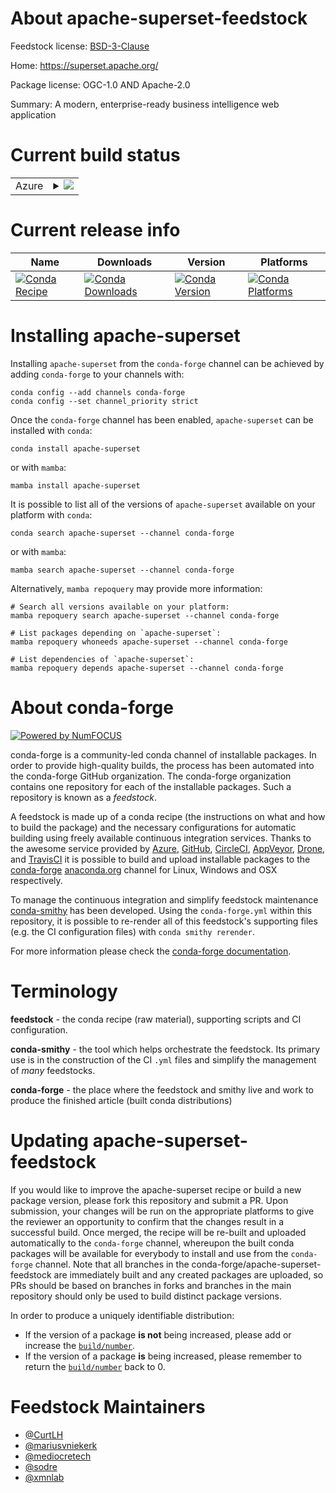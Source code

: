 About apache-superset-feedstock
===============================

Feedstock license: [BSD-3-Clause](https://github.com/conda-forge/superset-feedstock/blob/main/LICENSE.txt)

Home: https://superset.apache.org/

Package license: OGC-1.0 AND Apache-2.0

Summary: A modern, enterprise-ready business intelligence web application

Current build status
====================


<table>
    
  <tr>
    <td>Azure</td>
    <td>
      <details>
        <summary>
          <a href="https://dev.azure.com/conda-forge/feedstock-builds/_build/latest?definitionId=7333&branchName=main">
            <img src="https://dev.azure.com/conda-forge/feedstock-builds/_apis/build/status/superset-feedstock?branchName=main">
          </a>
        </summary>
        <table>
          <thead><tr><th>Variant</th><th>Status</th></tr></thead>
          <tbody><tr>
              <td>linux_64_python3.10.____cpython</td>
              <td>
                <a href="https://dev.azure.com/conda-forge/feedstock-builds/_build/latest?definitionId=7333&branchName=main">
                  <img src="https://dev.azure.com/conda-forge/feedstock-builds/_apis/build/status/superset-feedstock?branchName=main&jobName=linux&configuration=linux%20linux_64_python3.10.____cpython" alt="variant">
                </a>
              </td>
            </tr><tr>
              <td>linux_64_python3.11.____cpython</td>
              <td>
                <a href="https://dev.azure.com/conda-forge/feedstock-builds/_build/latest?definitionId=7333&branchName=main">
                  <img src="https://dev.azure.com/conda-forge/feedstock-builds/_apis/build/status/superset-feedstock?branchName=main&jobName=linux&configuration=linux%20linux_64_python3.11.____cpython" alt="variant">
                </a>
              </td>
            </tr><tr>
              <td>linux_64_python3.9.____cpython</td>
              <td>
                <a href="https://dev.azure.com/conda-forge/feedstock-builds/_build/latest?definitionId=7333&branchName=main">
                  <img src="https://dev.azure.com/conda-forge/feedstock-builds/_apis/build/status/superset-feedstock?branchName=main&jobName=linux&configuration=linux%20linux_64_python3.9.____cpython" alt="variant">
                </a>
              </td>
            </tr><tr>
              <td>osx_64_python3.10.____cpython</td>
              <td>
                <a href="https://dev.azure.com/conda-forge/feedstock-builds/_build/latest?definitionId=7333&branchName=main">
                  <img src="https://dev.azure.com/conda-forge/feedstock-builds/_apis/build/status/superset-feedstock?branchName=main&jobName=osx&configuration=osx%20osx_64_python3.10.____cpython" alt="variant">
                </a>
              </td>
            </tr><tr>
              <td>osx_64_python3.11.____cpython</td>
              <td>
                <a href="https://dev.azure.com/conda-forge/feedstock-builds/_build/latest?definitionId=7333&branchName=main">
                  <img src="https://dev.azure.com/conda-forge/feedstock-builds/_apis/build/status/superset-feedstock?branchName=main&jobName=osx&configuration=osx%20osx_64_python3.11.____cpython" alt="variant">
                </a>
              </td>
            </tr><tr>
              <td>osx_64_python3.9.____cpython</td>
              <td>
                <a href="https://dev.azure.com/conda-forge/feedstock-builds/_build/latest?definitionId=7333&branchName=main">
                  <img src="https://dev.azure.com/conda-forge/feedstock-builds/_apis/build/status/superset-feedstock?branchName=main&jobName=osx&configuration=osx%20osx_64_python3.9.____cpython" alt="variant">
                </a>
              </td>
            </tr><tr>
              <td>win_64_python3.10.____cpython</td>
              <td>
                <a href="https://dev.azure.com/conda-forge/feedstock-builds/_build/latest?definitionId=7333&branchName=main">
                  <img src="https://dev.azure.com/conda-forge/feedstock-builds/_apis/build/status/superset-feedstock?branchName=main&jobName=win&configuration=win%20win_64_python3.10.____cpython" alt="variant">
                </a>
              </td>
            </tr><tr>
              <td>win_64_python3.11.____cpython</td>
              <td>
                <a href="https://dev.azure.com/conda-forge/feedstock-builds/_build/latest?definitionId=7333&branchName=main">
                  <img src="https://dev.azure.com/conda-forge/feedstock-builds/_apis/build/status/superset-feedstock?branchName=main&jobName=win&configuration=win%20win_64_python3.11.____cpython" alt="variant">
                </a>
              </td>
            </tr><tr>
              <td>win_64_python3.9.____cpython</td>
              <td>
                <a href="https://dev.azure.com/conda-forge/feedstock-builds/_build/latest?definitionId=7333&branchName=main">
                  <img src="https://dev.azure.com/conda-forge/feedstock-builds/_apis/build/status/superset-feedstock?branchName=main&jobName=win&configuration=win%20win_64_python3.9.____cpython" alt="variant">
                </a>
              </td>
            </tr>
          </tbody>
        </table>
      </details>
    </td>
  </tr>
</table>

Current release info
====================

| Name | Downloads | Version | Platforms |
| --- | --- | --- | --- |
| [![Conda Recipe](https://img.shields.io/badge/recipe-apache--superset-green.svg)](https://anaconda.org/conda-forge/apache-superset) | [![Conda Downloads](https://img.shields.io/conda/dn/conda-forge/apache-superset.svg)](https://anaconda.org/conda-forge/apache-superset) | [![Conda Version](https://img.shields.io/conda/vn/conda-forge/apache-superset.svg)](https://anaconda.org/conda-forge/apache-superset) | [![Conda Platforms](https://img.shields.io/conda/pn/conda-forge/apache-superset.svg)](https://anaconda.org/conda-forge/apache-superset) |

Installing apache-superset
==========================

Installing `apache-superset` from the `conda-forge` channel can be achieved by adding `conda-forge` to your channels with:

```
conda config --add channels conda-forge
conda config --set channel_priority strict
```

Once the `conda-forge` channel has been enabled, `apache-superset` can be installed with `conda`:

```
conda install apache-superset
```

or with `mamba`:

```
mamba install apache-superset
```

It is possible to list all of the versions of `apache-superset` available on your platform with `conda`:

```
conda search apache-superset --channel conda-forge
```

or with `mamba`:

```
mamba search apache-superset --channel conda-forge
```

Alternatively, `mamba repoquery` may provide more information:

```
# Search all versions available on your platform:
mamba repoquery search apache-superset --channel conda-forge

# List packages depending on `apache-superset`:
mamba repoquery whoneeds apache-superset --channel conda-forge

# List dependencies of `apache-superset`:
mamba repoquery depends apache-superset --channel conda-forge
```


About conda-forge
=================

[![Powered by
NumFOCUS](https://img.shields.io/badge/powered%20by-NumFOCUS-orange.svg?style=flat&colorA=E1523D&colorB=007D8A)](https://numfocus.org)

conda-forge is a community-led conda channel of installable packages.
In order to provide high-quality builds, the process has been automated into the
conda-forge GitHub organization. The conda-forge organization contains one repository
for each of the installable packages. Such a repository is known as a *feedstock*.

A feedstock is made up of a conda recipe (the instructions on what and how to build
the package) and the necessary configurations for automatic building using freely
available continuous integration services. Thanks to the awesome service provided by
[Azure](https://azure.microsoft.com/en-us/services/devops/), [GitHub](https://github.com/),
[CircleCI](https://circleci.com/), [AppVeyor](https://www.appveyor.com/),
[Drone](https://cloud.drone.io/welcome), and [TravisCI](https://travis-ci.com/)
it is possible to build and upload installable packages to the
[conda-forge](https://anaconda.org/conda-forge) [anaconda.org](https://anaconda.org/)
channel for Linux, Windows and OSX respectively.

To manage the continuous integration and simplify feedstock maintenance
[conda-smithy](https://github.com/conda-forge/conda-smithy) has been developed.
Using the ``conda-forge.yml`` within this repository, it is possible to re-render all of
this feedstock's supporting files (e.g. the CI configuration files) with ``conda smithy rerender``.

For more information please check the [conda-forge documentation](https://conda-forge.org/docs/).

Terminology
===========

**feedstock** - the conda recipe (raw material), supporting scripts and CI configuration.

**conda-smithy** - the tool which helps orchestrate the feedstock.
                   Its primary use is in the construction of the CI ``.yml`` files
                   and simplify the management of *many* feedstocks.

**conda-forge** - the place where the feedstock and smithy live and work to
                  produce the finished article (built conda distributions)


Updating apache-superset-feedstock
==================================

If you would like to improve the apache-superset recipe or build a new
package version, please fork this repository and submit a PR. Upon submission,
your changes will be run on the appropriate platforms to give the reviewer an
opportunity to confirm that the changes result in a successful build. Once
merged, the recipe will be re-built and uploaded automatically to the
`conda-forge` channel, whereupon the built conda packages will be available for
everybody to install and use from the `conda-forge` channel.
Note that all branches in the conda-forge/apache-superset-feedstock are
immediately built and any created packages are uploaded, so PRs should be based
on branches in forks and branches in the main repository should only be used to
build distinct package versions.

In order to produce a uniquely identifiable distribution:
 * If the version of a package **is not** being increased, please add or increase
   the [``build/number``](https://docs.conda.io/projects/conda-build/en/latest/resources/define-metadata.html#build-number-and-string).
 * If the version of a package **is** being increased, please remember to return
   the [``build/number``](https://docs.conda.io/projects/conda-build/en/latest/resources/define-metadata.html#build-number-and-string)
   back to 0.

Feedstock Maintainers
=====================

* [@CurtLH](https://github.com/CurtLH/)
* [@mariusvniekerk](https://github.com/mariusvniekerk/)
* [@mediocretech](https://github.com/mediocretech/)
* [@sodre](https://github.com/sodre/)
* [@xmnlab](https://github.com/xmnlab/)

